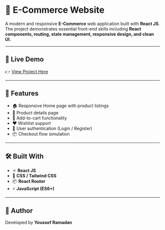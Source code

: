 # 🛒 E-Commerce Website

A modern and responsive **E-Commerce** web application built with **React JS**.  
The project demonstrates essential front-end skills including **React components, routing, state management, responsive design, and clean UI.**

---

## 🚀 Live Demo
👉 [View Project Here](https://ecommerce-project-9j11.vercel.app)

---

## 📝 Features
- 🏠 Responsive Home page with product listings  
- 🔎 Product details page  
- 🛒 Add-to-cart functionality  
- ❤️ Wishlist support  
- 🔐 User authentication (Login / Register)  
- 📦 Checkout flow simulation  

---

## 🛠️ Built With
- ⚛️ **React JS**
- 🎨 **CSS / Tailwind CSS**
- 📦 **React Router**
- ⚡ **JavaScript (ES6+)**

---

## 👤 Author
Developed by **Youssef Ramadan**

